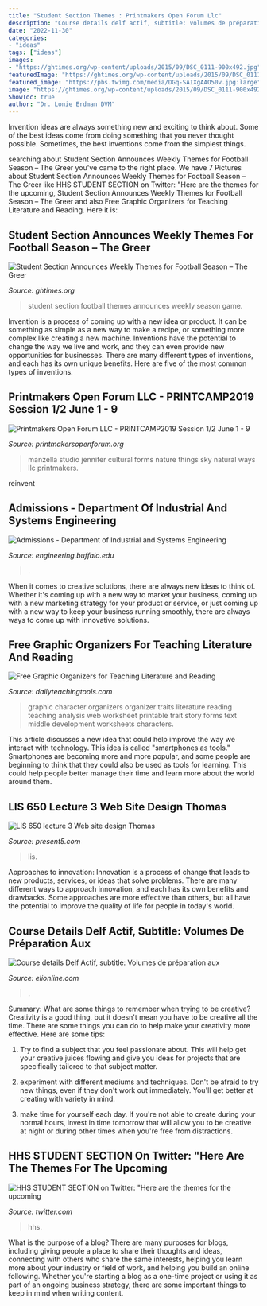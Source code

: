 ```yaml
---
title: "Student Section Themes : Printmakers Open Forum Llc"
description: "Course details delf actif, subtitle: volumes de préparation aux"
date: "2022-11-30"
categories:
- "ideas"
tags: ["ideas"]
images:
- "https://ghtimes.org/wp-content/uploads/2015/09/DSC_0111-900x492.jpg"
featuredImage: "https://ghtimes.org/wp-content/uploads/2015/09/DSC_0111-900x492.jpg"
featured_image: "https://pbs.twimg.com/media/DGq-SAIXgAAO50v.jpg:large"
image: "https://ghtimes.org/wp-content/uploads/2015/09/DSC_0111-900x492.jpg"
ShowToc: true
author: "Dr. Lonie Erdman DVM"
---
```



Invention ideas are always something new and exciting to think about. Some of the best ideas come from doing something that you never thought possible. Sometimes, the best inventions come from the simplest things.

	

		
searching about Student Section Announces Weekly Themes for Football Season – The Greer you've came to the right place. We have 7 Pictures about Student Section Announces Weekly Themes for Football Season – The Greer like HHS STUDENT SECTION on Twitter: &quot;Here are the themes for the upcoming, Student Section Announces Weekly Themes for Football Season – The Greer and also Free Graphic Organizers for Teaching Literature and Reading. Here it is:
		
    
## Student Section Announces Weekly Themes For Football Season – The Greer

<img loading=lazy src="https://ghtimes.org/wp-content/uploads/2015/09/DSC_0111-900x492.jpg" onerror="this.onerror=null;this.src='https://tse4.mm.bing.net/th?id=OIP.3EVTzZ6-Zu_VHC4ysrO2YgHaED&amp;pid=15.1';" alt="Student Section Announces Weekly Themes for Football Season – The Greer">

_Source: ghtimes.org_

>student section football themes announces weekly season game. 

	

Invention is a process of coming up with a new idea or product. It can be something as simple as a new way to make a recipe, or something more complex like creating a new machine. Inventions have the potential to change the way we live and work, and they can even provide new opportunities for businesses. There are many different types of inventions, and each has its own unique benefits. Here are five of the most common types of inventions.

    
## Printmakers Open Forum LLC - PRINTCAMP2019 Session 1/2 June 1 - 9

<img loading=lazy src="http://printmakersopenforum.org/yahoo_site_admin/assets/images/Jen_Manzella_for_PC2019.117132041_std.jpg" onerror="this.onerror=null;this.src='https://tse4.mm.bing.net/th?id=OIP.bdx0roMTztgD4PDxE8wHxQAAAA&amp;pid=15.1';" alt="Printmakers Open Forum LLC - PRINTCAMP2019 Session 1/2 June 1 - 9">

_Source: printmakersopenforum.org_

>manzella studio jennifer cultural forms nature things sky natural ways llc printmakers. 

	

reinvent

    
## Admissions - Department Of Industrial And Systems Engineering

<img loading=lazy src="http://engineering.buffalo.edu/content/engineering/industrial-systems/admissions/jcr:content/par/image.img.1360.auto.q65.jpg/1483548235712.jpg" onerror="this.onerror=null;this.src='https://tse4.mm.bing.net/th?id=OIP.GIdjnijHWIksqOgIOdJwIgHaD0&amp;pid=15.1';" alt="Admissions - Department of Industrial and Systems Engineering">

_Source: engineering.buffalo.edu_

>. 

	

When it comes to creative solutions, there are always new ideas to think of. Whether it's coming up with a new way to market your business, coming up with a new marketing strategy for your product or service, or just coming up with a new way to keep your business running smoothly, there are always ways to come up with innovative solutions.

    
## Free Graphic Organizers For Teaching Literature And Reading

<img loading=lazy src="https://www.dailyteachingtools.com/images/500CharacterTraits.jpg" onerror="this.onerror=null;this.src='https://tse4.mm.bing.net/th?id=OIP.VLE1YPRpaT6kWlLjA2AI8wHaJm&amp;pid=15.1';" alt="Free Graphic Organizers for Teaching Literature and Reading">

_Source: dailyteachingtools.com_

>graphic character organizers organizer traits literature reading teaching analysis web worksheet printable trait story forms text middle development worksheets characters. 

	

This article discusses a new idea that could help improve the way we interact with technology. This idea is called "smartphones as tools." Smartphones are becoming more and more popular, and some people are beginning to think that they could also be used as tools for learning. This could help people better manage their time and learn more about the world around them.

    
## LIS 650 Lecture 3 Web Site Design Thomas

<img loading=lazy src="https://present5.com/presentation/185bb6de70f4c7c369dc129230daf241/image-4.jpg" onerror="this.onerror=null;this.src='https://tse1.mm.bing.net/th?id=OIP.tovXkgO_6W2y6WujX8rNDgHaFj&amp;pid=15.1';" alt="LIS 650 lecture 3 Web site design Thomas">

_Source: present5.com_

>lis. 

	

Approaches to innovation:
Innovation is a process of change that leads to new products, services, or ideas that solve problems. There are many different ways to approach innovation, and each has its own benefits and drawbacks. Some approaches are more effective than others, but all have the potential to improve the quality of life for people in today's world.

    
## Course Details Delf Actif, Subtitle: Volumes De Préparation Aux

<img loading=lazy src="http://www.elionline.com/res/ftpeli/img/copertine/WE0018_03.jpg" onerror="this.onerror=null;this.src='https://tse3.mm.bing.net/th?id=OIP.CFiI93Qj6ON25hDPiAynHgAAAA&amp;pid=15.1';" alt="Course details Delf Actif, subtitle: Volumes de préparation aux">

_Source: elionline.com_

>. 

	

Summary: What are some things to remember when trying to be creative?
Creativity is a good thing, but it doesn't mean you have to be creative all the time. There are some things you can do to help make your creativity more effective. Here are some tips:
1. Try to find a subject that you feel passionate about. This will help get your creative juices flowing and give you ideas for projects that are specifically tailored to that subject matter.

2. experiment with different mediums and techniques. Don't be afraid to try new things, even if they don't work out immediately. You'll get better at creating with variety in mind.

3. make time for yourself each day. If you're not able to create during your normal hours, invest in time tomorrow that will allow you to be creative at night or during other times when you're free from distractions.

    
## HHS STUDENT SECTION On Twitter: &quot;Here Are The Themes For The Upcoming

<img loading=lazy src="https://pbs.twimg.com/media/DGq-SAIXgAAO50v.jpg:large" onerror="this.onerror=null;this.src='https://tse3.mm.bing.net/th?id=OIP.PmLnHRYKNXGBIJZHpeIuLAHaJ4&amp;pid=15.1';" alt="HHS STUDENT SECTION on Twitter: &quot;Here are the themes for the upcoming">

_Source: twitter.com_

>hhs. 

	

What is the purpose of a blog?
There are many purposes for blogs, including giving people a place to share their thoughts and ideas, connecting with others who share the same interests, helping you learn more about your industry or field of work, and helping you build an online following. Whether you're starting a blog as a one-time project or using it as part of an ongoing business strategy, there are some important things to keep in mind when writing content.

